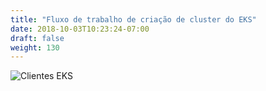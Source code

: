 ```yaml
---
title: "Fluxo de trabalho de criação de cluster do EKS"
date: 2018-10-03T10:23:24-07:00
draft: false
weight: 130
---
```



![Clientes EKS](/images/introduction/eks-customers.svg)
